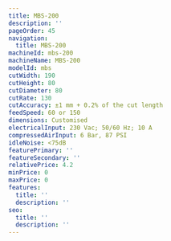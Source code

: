 ```yaml
---
title: MBS-200
description: ''
pageOrder: 45
navigation:
  title: MBS-200
machineId: mbs-200
machineName: MBS-200
modelId: mbs
cutWidth: 190
cutHeight: 80
cutDiameter: 80
cutRate: 130
cutAccuracy: ±1 mm + 0.2% of the cut length
feedSpeed: 60 or 150
dimensions: Customised
electricalInput: 230 Vac; 50/60 Hz; 10 A
compressedAirInput: 6 Bar, 87 PSI
idleNoise: <75dB
featurePrimary: ''
featureSecondary: ''
relativePrice: 4.2
minPrice: 0
maxPrice: 0
features:
  title: ''
  description: ''
seo:
  title: ''
  description: ''
---
```

